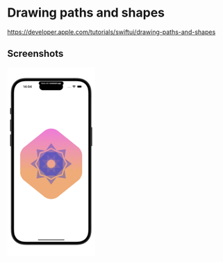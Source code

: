 # Drawing paths and shapes

https://developer.apple.com/tutorials/swiftui/drawing-paths-and-shapes

## Screenshots
<img src="https://github.com/bashubb/SwiftUITutorialsByApple/blob/main/02-DrawingAndAnimation/01-DrawingPathsAndShapes/drawing.jpeg" width="40%">
